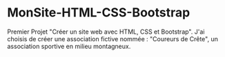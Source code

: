 # MonSite-HTML-CSS-Bootstrap
Premier Projet "Créer un site web avec HTML, CSS et Bootstrap". J'ai choisis de créer une association fictive nommée : "Coureurs de Crête", un association sportive en milieu montagneux.
